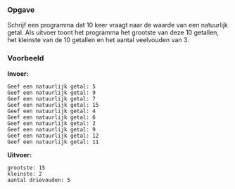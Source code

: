### Opgave


Schrijf een programma dat 10 keer vraagt naar de waarde van een natuurlijk getal. Als uitvoer toont het programma het grootste van deze 10 getallen, het kleinste van de 10 getallen en het aantal veelvouden van 3.


### Voorbeeld

**Invoer:**

    Geef een natuurlijk getal: 5
    Geef een natuurlijk getal: 9
    Geef een natuurlijk getal: 7
    Geef een natuurlijk getal: 15
    Geef een natuurlijk getal: 4
    Geef een natuurlijk getal: 6
    Geef een natuurlijk getal: 2
    Geef een natuurlijk getal: 9
    Geef een natuurlijk getal: 12
    Geef een natuurlijk getal: 11


**Uitvoer:**

    grootste: 15
    kleinste: 2
    aantal drievouden: 5
